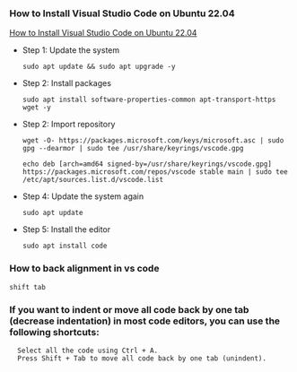 ### How to Install Visual Studio Code on Ubuntu 22.04
[How to Install Visual Studio Code on Ubuntu 22.04](https://linuxhint.com/install-visual-studio-code-ubuntu22-04/)
  - Step 1: Update the system
    ```
    sudo apt update && sudo apt upgrade -y
    ```
  - Step 2: Install packages
      ```
      sudo apt install software-properties-common apt-transport-https wget -y
      ```
  - Step 2: Import repository
      ```
      wget -O- https://packages.microsoft.com/keys/microsoft.asc | sudo gpg --dearmor | sudo tee /usr/share/keyrings/vscode.gpg
      ```
      ```
      echo deb [arch=amd64 signed-by=/usr/share/keyrings/vscode.gpg] https://packages.microsoft.com/repos/vscode stable main | sudo tee /etc/apt/sources.list.d/vscode.list
      ```
  - Step 4: Update the system again
      ```
      sudo apt update
      ```
  - Step 5: Install the editor
     ```
     sudo apt install code
     ```

### How to back alignment in vs code
```
shift tab
```

### If you want to indent or move all code back by one tab (decrease indentation) in most code editors, you can use the following shortcuts:
```
  Select all the code using Ctrl + A.
  Press Shift + Tab to move all code back by one tab (unindent).
```
